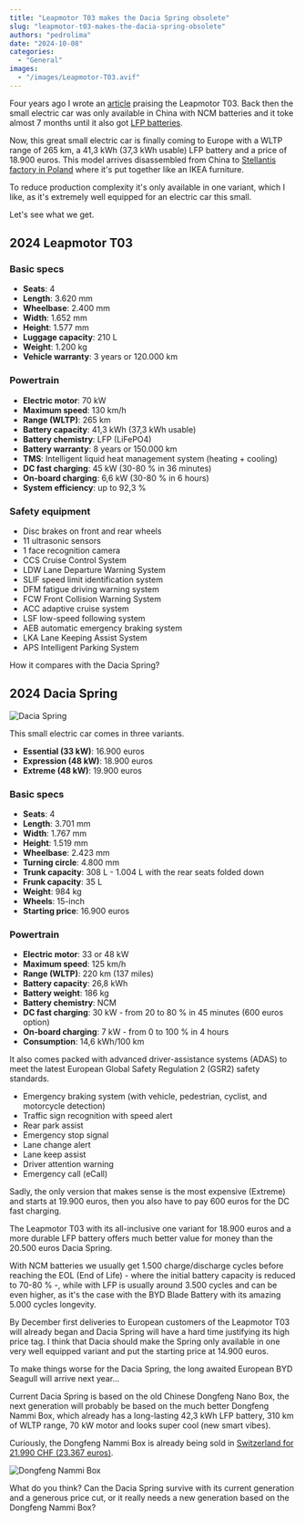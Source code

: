```yaml
---
title: "Leapmotor T03 makes the Dacia Spring obsolete"
slug: "leapmotor-t03-makes-the-dacia-spring-obsolete"
authors: "pedrolima"
date: "2024-10-08"
categories:
  - "General"
images:
  - "/images/Leapmotor-T03.avif"
---
```


Four years ago I wrote an [article](/2020/08/03/leapmotor-t03-great-small-electric-car) praising the Leapmotor T03. Back then the small electric car was only available in China with NCM batteries and it toke almost 7 months until it also got [LFP batteries](/2021/05/14/leapmotor-t03-gets-cheaper-with-lfp-battery).

Now, this great small electric car is finally coming to Europe with a WLTP range of 265 km, a 41,3 kWh (37,3 kWh usable) LFP battery and a price of 18.900 euros. This model arrives disassembled from China to [Stellantis factory in Poland](/2024/03/22/leapmotor-t03-to-begin-production-at-stellantis-plant-in-poland) where it's put together like an IKEA furniture.

To reduce production complexity it's only available in one variant, which I like, as it's extremely well equipped for an electric car this small.

Let's see what we get.

## 2024 Leapmotor T03

### Basic specs

- **Seats**: 4
- **Length**: 3.620 mm
- **Wheelbase**: 2.400 mm
- **Width**: 1.652 mm
- **Height**: 1.577 mm
- **Luggage capacity**: 210 L
- **Weight**: 1.200 kg
- **Vehicle warranty**: 3 years or 120.000 km

### Powertrain

- **Electric motor**: 70 kW
- **Maximum speed**: 130 km/h
- **Range (WLTP)**: 265 km
- **Battery capacity**: 41,3 kWh (37,3 kWh usable)
- **Battery chemistry**: LFP (LiFePO4)
- **Battery warranty**: 8 years or 150.000 km
- **TMS**: Intelligent liquid heat management system (heating + cooling)
- **DC fast charging**: 45 kW (30-80 % in 36 minutes)
- **On-board charging**: 6,6 kW (30-80 % in 6 hours)
- **System efficiency**: up to 92,3 %

### Safety equipment

- Disc brakes on front and rear wheels
- 11 ultrasonic sensors
- 1 face recognition camera
- CCS Cruise Control System
- LDW Lane Departure Warning System
- SLIF speed limit identification system
- DFM fatigue driving warning system
- FCW Front Collision Warning System
- ACC adaptive cruise system
- LSF low-speed following system
- AEB automatic emergency braking system
- LKA Lane Keeping Assist System
- APS Intelligent Parking System


How it compares with the Dacia Spring?

## 2024 Dacia Spring

![Dacia Spring](/albuns/2024-dacia-spring/New_Dacia_SPRING_34.avif "2024 Dacia Spring")

This small electric car comes in three variants.

- **Essential (33 kW)**: 16.900 euros
- **Expression (48 kW)**: 18.900 euros
- **Extreme (48 kW)**: 19.900 euros

### Basic specs

- **Seats**: 4
- **Length**: 3.701 mm
- **Width**: 1.767 mm
- **Height**: 1.519 mm
- **Wheelbase**: 2.423 mm
- **Turning circle**: 4.800 mm
- **Trunk capacity**: 308 L - 1.004 L with the rear seats folded down
- **Frunk capacity**: 35 L
- **Weight**: 984 kg
- **Wheels**: 15-inch
- **Starting price**: 16.900 euros

### Powertrain

- **Electric motor**: 33 or 48 kW
- **Maximum speed**: 125 km/h
- **Range (WLTP)**: 220 km (137 miles)
- **Battery capacity**: 26,8 kWh
- **Battery weight**: 186 kg
- **Battery chemistry**: NCM
- **DC fast charging**: 30 kW - from 20 to 80 % in 45 minutes (600 euros option)
- **On-board charging**: 7 kW - from 0 to 100 % in 4 hours
- **Consumption**: 14,6 kWh/100 km

It also comes packed with advanced driver-assistance systems (ADAS) to meet the latest European Global Safety Regulation 2 (GSR2) safety standards.

- Emergency braking system (with vehicle, pedestrian, cyclist, and motorcycle detection)
- Traffic sign recognition with speed alert
- Rear park assist
- Emergency stop signal
- Lane change alert
- Lane keep assist
- Driver attention warning
- Emergency call (eCall)

Sadly, the only version that makes sense is the most expensive (Extreme) and starts at 19.900 euros, then you also have to pay 600 euros for the DC fast charging.

The Leapmotor T03 with its all-inclusive one variant for 18.900 euros and a more durable LFP battery offers much better value for money than the 20.500 euros Dacia Spring.

With NCM batteries we usually get 1.500 charge/discharge cycles before reaching the EOL (End of Life) - where the initial battery capacity is reduced to 70-80 % -, while with LFP is usually around 3.500 cycles and can be even higher, as it's the case with the BYD Blade Battery with its amazing 5.000 cycles longevity.

By December first deliveries to European customers of the Leapmotor T03 will already began and Dacia Spring will have a hard time justifying its high price tag. I think that Dacia should make the Spring only available in one very well equipped variant and put the starting price at 14.900 euros.

To make things worse for the Dacia Spring, the long awaited European BYD Seagull will arrive next year...

Current Dacia Spring is based on the old Chinese Dongfeng Nano Box, the next generation will probably be based on the much better Dongfeng Nammi Box, which already has a long-lasting 42,3 kWh LFP battery, 310 km of WLTP range, 70 kW motor and looks super cool (new smart vibes). 

Curiously, the Dongfeng Nammi Box is already being sold in [Switzerland for 21.990 CHF (23.367 euros)](https://www.dongfeng-nammi-box.ch/en).

![Dongfeng Nammi Box](/images/DongFeng-Nammi-01-BEV.avif "Dongfeng Nammi Box")

What do you think? Can the Dacia Spring survive with its current generation and a generous price cut, or it really needs a new generation based on the Dongfeng Nammi Box?